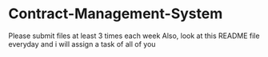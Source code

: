 # Contract-Management-System
Please submit files at least 3 times each week
Also, look at this README file everyday and i will assign a task of all of you
